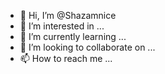 - 👋 Hi, I’m @Shazamnice
- 👀 I’m interested in ...
- 🌱 I’m currently learning ...
- 💞️ I’m looking to collaborate on ...
- 📫 How to reach me ...

<!---
Shazamnice/Shazamnice is a ✨ special ✨ repository because its `README.md` (this file) appears on your GitHub profile.
You can click the Preview link to take a look at your changes.
--->
